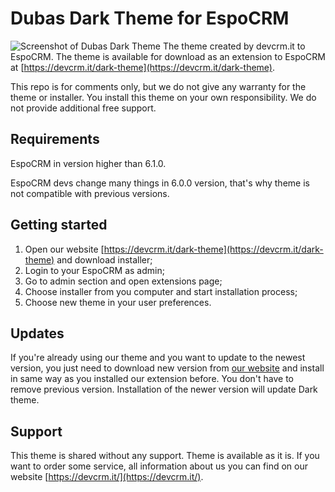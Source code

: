 # Dubas Dark Theme for EspoCRM
![Screenshot of Dubas Dark Theme](https://devcrm.it/files/2022-10-02_13-23-09_8c7a50-ol-746973_deffe53a473b0c.png)
The theme created by devcrm.it to EspoCRM. The theme is available for download as an extension to EspoCRM at [https://devcrm.it/dark-theme](https://devcrm.it/dark-theme).

This repo is for comments only, but we do not give any warranty for the theme or installer. You install this theme on your own responsibility. We do not provide additional free support.

## Requirements
EspoCRM in version higher than 6.1.0.

EspoCRM devs change many things in 6.0.0 version, that's why theme is not compatible with previous versions. 

## Getting started
1. Open our website [https://devcrm.it/dark-theme](https://devcrm.it/dark-theme) and download installer;
2. Login to your EspoCRM as admin;
3. Go to admin section and open extensions page;
4. Choose installer from you computer and start installation process;
5. Choose new theme in your user preferences.

## Updates
If you're already using our theme and you want to update to the newest version, you just need to download new version from [our website](https://devcrm.it/dark-theme) and install in same way as you installed our extension before. You don't have to remove previous version. Installation of the newer version will update Dark theme.

## Support
This theme is shared without any support. Theme is available as it is.
If you want to order some service, all information about us you can find on our website [https://devcrm.it/](https://devcrm.it/).